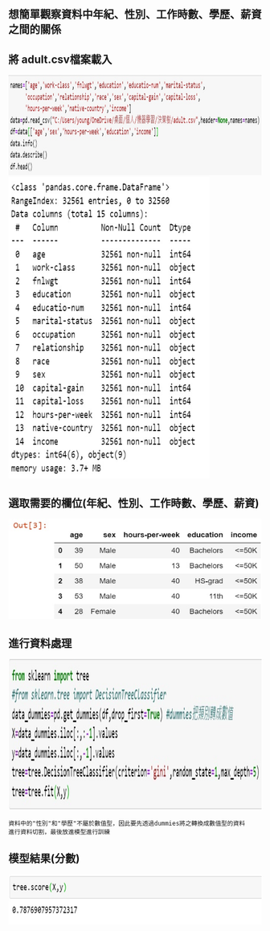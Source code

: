 想簡單觀察資料中年紀、性別、工作時數、學歷、薪資之間的關係
----------------------------------------------------------------------------------
將 adult.csv檔案載入
-----------------------------------------

<img src="https://github.com/tank11110/young/blob/master/%E6%A9%9F%E5%99%A8%E5%AD%B8%E7%BF%92/%E5%9C%96%E7%89%87/DS_tree1.jpg" height="200" width="800">

<img src="https://github.com/tank11110/young/blob/master/%E6%A9%9F%E5%99%A8%E5%AD%B8%E7%BF%92/%E5%9C%96%E7%89%87/DS_tree2.jpg" height="600" width="400">

選取需要的欄位(年紀、性別、工作時數、學歷、薪資)
-----------------------------------------------

<img src="https://github.com/tank11110/young/blob/master/%E6%A9%9F%E5%99%A8%E5%AD%B8%E7%BF%92/%E5%9C%96%E7%89%87/DS_tree3.jpg" height="200" width="700">

進行資料處理
-----------------------------------------------

<img src="https://github.com/tank11110/young/blob/master/%E6%A9%9F%E5%99%A8%E5%AD%B8%E7%BF%92/%E5%9C%96%E7%89%87/DS_tree4.jpg" height="300" width="800">

    資料中的"性別"和"學歷"不屬於數值型，因此要先透過dummies將之轉換成數值型的資料
    進行資料切割，最後放進模型進行訓練
    


模型結果(分數)
-------------------------
<img src="https://github.com/tank11110/young/blob/master/%E6%A9%9F%E5%99%A8%E5%AD%B8%E7%BF%92/%E5%9C%96%E7%89%87/DS_tree5.jpg" height="100" width="600">
